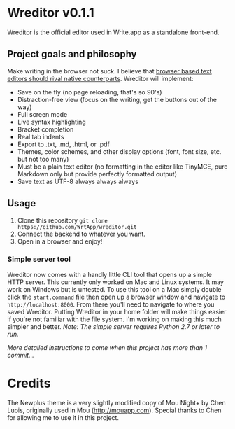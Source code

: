 # Wreditor v0.1.1

Wreditor is the official editor used in Write.app as a standalone front-end.

## Project goals and philosophy

Make writing in the browser not suck. I believe that [browser based text editors should rival native counterparts](https://writeapp.me/writeapp/note/the-state-of-browser-based-text-editors). Wreditor will implement:

* Save on the fly (no page reloading, that's so 90's)
* Distraction-free view (focus on the writing, get the buttons out of the way)
* Full screen mode
* Live syntax highlighting
* Bracket completion
* Real tab indents
* Export to .txt, .md, .html, or .pdf
* Themes, color schemes, and other display options (font, font size, etc. but not too many)
* Must be a plain text editor (no formatting in the editor like TinyMCE, pure Markdown only but provide perfectly formatted output)
* Save text as UTF-8 always always always

## Usage

1. Clone this repository `git clone https://github.com/WrtApp/wreditor.git`
2. Connect the backend to whatever you want.
3. Open in a browser and enjoy!

### Simple server tool

Wreditor now comes with a handly little CLI tool that opens up a simple HTTP server. This currently only worked on Mac and Linux systems. It may work on Windows but is untested. To use this tool on a Mac simply double click the `start.command` file then open up a browser window and navigate to `http://localhost:8000`. From there you'll need to navigate to where you saved Wreditor. Putting Wreditor in your home folder will make things easier if you're not familiar with the file system. I'm working on making this much simpler and better. *Note: The simple server requires Python 2.7 or later to run.*

*More detailed instructions to come when this project has more than 1 commit...*

# Credits

The Newplus theme is a very slightly modified copy of Mou Night+ by Chen Luois, originally used in Mou (http://mouapp.com). Special thanks to Chen for allowing me to use it in this project.
